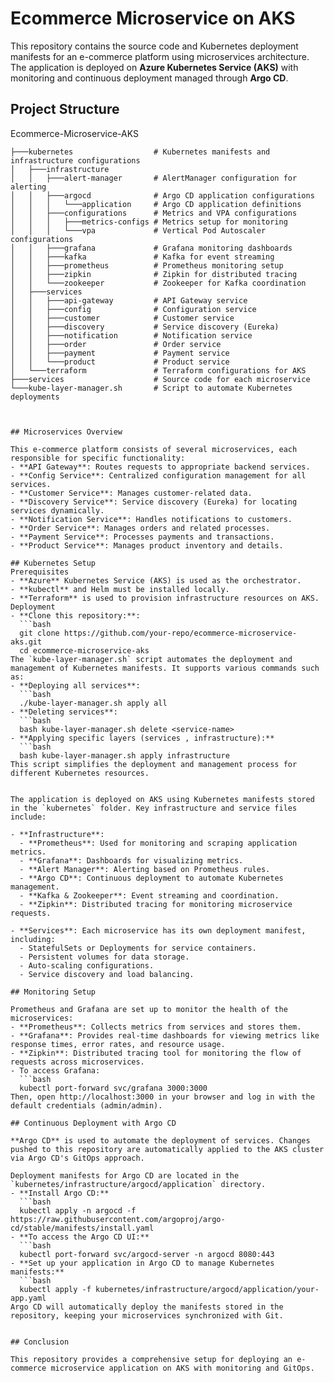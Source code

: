 # Ecommerce Microservice on AKS

This repository contains the source code and Kubernetes deployment manifests for an e-commerce platform using microservices architecture. The application is deployed on **Azure Kubernetes Service (AKS)** with monitoring and continuous deployment managed through **Argo CD**.

## Project Structure

Ecommerce-Microservice-AKS
```plaintext
├───kubernetes                  # Kubernetes manifests and infrastructure configurations
│   ├───infrastructure
│   │   ├───alert-manager       # AlertManager configuration for alerting
│   │   ├───argocd              # Argo CD application configurations
│   │   │   └───application     # Argo CD application definitions
│   │   ├───configurations      # Metrics and VPA configurations
│   │   │   ├───metrics-configs # Metrics setup for monitoring
│   │   │   └───vpa             # Vertical Pod Autoscaler configurations
│   │   ├───grafana             # Grafana monitoring dashboards
│   │   ├───kafka               # Kafka for event streaming
│   │   ├───prometheus          # Prometheus monitoring setup
│   │   ├───zipkin              # Zipkin for distributed tracing
│   │   └───zookeeper           # Zookeeper for Kafka coordination
│   ├───services
│   │   ├───api-gateway         # API Gateway service
│   │   ├───config              # Configuration service
│   │   ├───customer            # Customer service
│   │   ├───discovery           # Service discovery (Eureka)
│   │   ├───notification        # Notification service
│   │   ├───order               # Order service
│   │   ├───payment             # Payment service
│   │   └───product             # Product service
│   └───terraform               # Terraform configurations for AKS
├───services                    # Source code for each microservice
└───kube-layer-manager.sh       # Script to automate Kubernetes deployments



## Microservices Overview

This e-commerce platform consists of several microservices, each responsible for specific functionality:
- **API Gateway**: Routes requests to appropriate backend services.
- **Config Service**: Centralized configuration management for all services.
- **Customer Service**: Manages customer-related data.
- **Discovery Service**: Service discovery (Eureka) for locating services dynamically.
- **Notification Service**: Handles notifications to customers.
- **Order Service**: Manages orders and related processes.
- **Payment Service**: Processes payments and transactions.
- **Product Service**: Manages product inventory and details.

## Kubernetes Setup
Prerequisites
- **Azure** Kubernetes Service (AKS) is used as the orchestrator.
- **kubectl** and Helm must be installed locally.
- **Terraform** is used to provision infrastructure resources on AKS.
Deployment
- **Clone this repository:**: 
  ```bash
  git clone https://github.com/your-repo/ecommerce-microservice-aks.git
  cd ecommerce-microservice-aks
The `kube-layer-manager.sh` script automates the deployment and management of Kubernetes manifests. It supports various commands such as:
- **Deploying all services**: 
  ```bash
  ./kube-layer-manager.sh apply all
- **Deleting services**: 
  ```bash
  bash kube-layer-manager.sh delete <service-name>
- **Applying specific layers (services , infrastructure):**
  ```bash
  bash kube-layer-manager.sh apply infrastructure
This script simplifies the deployment and management process for different Kubernetes resources.


The application is deployed on AKS using Kubernetes manifests stored in the `kubernetes` folder. Key infrastructure and service files include:

- **Infrastructure**:
  - **Prometheus**: Used for monitoring and scraping application metrics.
  - **Grafana**: Dashboards for visualizing metrics.
  - **Alert Manager**: Alerting based on Prometheus rules.
  - **Argo CD**: Continuous deployment to automate Kubernetes management.
  - **Kafka & Zookeeper**: Event streaming and coordination.
  - **Zipkin**: Distributed tracing for monitoring microservice requests.

- **Services**: Each microservice has its own deployment manifest, including:
  - StatefulSets or Deployments for service containers.
  - Persistent volumes for data storage.
  - Auto-scaling configurations.
  - Service discovery and load balancing.

## Monitoring Setup

Prometheus and Grafana are set up to monitor the health of the microservices:
- **Prometheus**: Collects metrics from services and stores them.
- **Grafana**: Provides real-time dashboards for viewing metrics like response times, error rates, and resource usage.
- **Zipkin**: Distributed tracing tool for monitoring the flow of requests across microservices.
- To access Grafana:
  ```bash
  kubectl port-forward svc/grafana 3000:3000
Then, open http://localhost:3000 in your browser and log in with the default credentials (admin/admin).

## Continuous Deployment with Argo CD

**Argo CD** is used to automate the deployment of services. Changes pushed to this repository are automatically applied to the AKS cluster via Argo CD's GitOps approach.

Deployment manifests for Argo CD are located in the `kubernetes/infrastructure/argocd/application` directory.
- **Install Argo CD:**
  ```bash
  kubectl apply -n argocd -f https://raw.githubusercontent.com/argoproj/argo-cd/stable/manifests/install.yaml
- **To access the Argo CD UI:**
  ```bash
  kubectl port-forward svc/argocd-server -n argocd 8080:443
- **Set up your application in Argo CD to manage Kubernetes manifests:**
  ```bash
  kubectl apply -f kubernetes/infrastructure/argocd/application/your-app.yaml
Argo CD will automatically deploy the manifests stored in the repository, keeping your microservices synchronized with Git.


## Conclusion

This repository provides a comprehensive setup for deploying an e-commerce microservice application on AKS with monitoring and GitOps. 
